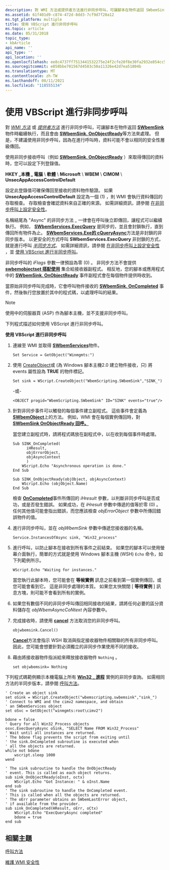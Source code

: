 ```yaml
---
description: 對 WMI 方法或提供者方法進行非同步呼叫，可讓腳本在物件返回 SWbemSink 物件時繼續執行，而且會由 SWbemSink. OnObjectReady 等方法來處理。
ms.assetid: 61f401d9-c874-472d-8dd3-7cf9d7f20a12
ms.tgt_platform: multiple
title: 使用 VBScript 進行非同步呼叫
ms.topic: article
ms.date: 05/31/2018
topic_type:
- kbArticle
api_name: ''
api_type: ''
api_location: ''
ms.openlocfilehash: ee8c4737ff7513441532275e24f2cfe20f8e30fa2932e854cc566eb032c49d0a
ms.sourcegitcommit: e858bbe701567d4583c50a11326e42d7ea51804b
ms.translationtype: MT
ms.contentlocale: zh-TW
ms.lasthandoff: 08/11/2021
ms.locfileid: "118555134"
---
```

# <a name="making-an-asynchronous-call-with-vbscript"></a>使用 VBScript 進行非同步呼叫

對 [*WMI 方法*](gloss-w.md) 或 [*提供者方法*](gloss-p.md) 進行非同步呼叫，可讓腳本在物件返回 [**SWbemSink**](swbemsink.md) 物件時繼續執行，而且會由 [**SWbemSink. OnObjectReady**](swbemsink-onobjectready.md)等方法來處理。 但是，不建議使用非同步呼叫，因為在進行呼叫時，資料可能不會以相同的安全性層級傳回。

使用非同步接收呼叫（例如 [**SWbemSink. OnObjectReady**](swbemsink-onobjectready.md) ）來取得傳回的資料時，您可以設定下列登錄值。

**HKEY \_本機 \_ 電腦** \\ **軟體** \\ **Microsoft** \\ **WBEM** \\ **CIMOM** \\ **UnsecAppAccessControlDefault**

設定此登錄值可確保傳回至接收的資料物件驗證。 如果 **UnsecAppAccessControlDefault** 設定為一個 (1) ，則 WMI 會執行資料傳回的存取檢查。 存取檢查會確認資料來自正確的來源。 如需詳細資訊，請參閱 [在非同步呼叫上設定安全性](setting-security-on-an-asynchronous-call.md)。

名稱結尾為 "Async" 的非同步方法 \_ 一律會在呼叫後立即傳回，讓程式可以繼續執行。 例如， [**SWbemServices.ExecQuery**](swbemservices-execquery.md) 是同步的，並且會封鎖執行，直到傳回所有物件為止。 [**SWbemServices.Exe的 cQueryAsync**](swbemservices-execqueryasync.md)方法是非封鎖的非同步版本。 以更安全的方式呼叫 **SWbemServices.ExecQuery** 非封鎖的方式，就是進行呼叫 [*半同步方式*](gloss-s.md)。 如需詳細資訊，請參閱 [在非同步呼叫上設定安全性](setting-security-on-an-asynchronous-call.md) ，並 [使用 VBScript 進行半同步呼叫](making-a-semisynchronous-call-with-vbscript.md)。

非同步呼叫的 *iFlags* 參數一律預設為零 (0) 。 非同步方法不會提供 [**swbemobjectset 搭配使用**](swbemobjectset.md) 集合給接收器副程式。 相反地，您的腳本或應用程式中的 [**SWbemSink. OnObjectReady**](swbemsink-onobjectready.md) 事件副程式會在每個物件提供時收到。

當原始非同步呼叫完成時，它會呼叫物件接收的 [**SWbemSink. OnCompleted**](swbemsink-oncompleted.md) 事件，然後執行您放置於其中的程式碼，以處理呼叫的結果。

> [!Note]  
> 使用中的伺服器頁 (ASP) 作為腳本主機，並不支援非同步呼叫。

 

下列程式描述如何使用 VBScript 進行非同步呼叫。

**使用 VBScript 進行非同步呼叫**

1.  連線至 WMI 並取得 [**SWbemServices**](swbemservices.md)物件。

    ```VB
    Set Service = GetObject("Winmgmts:")
    ```

    

2.  使用 [CreateObject](/previous-versions//xzysf6hc(v=vs.85))或 (為 Windows 腳本主機2.0 建立物件接收，只) 將 events 屬性設為 **TRUE** 的物件標記。

    ```VB
    Set sink = WScript.CreateObject("WbemScripting.SWbemSink","SINK_")
    ```

    

    -或-

    ```VB
    <OBJECT progid="WbemScripting.SWbemSink" ID="SINK" events="true"/>
    ```

    

3.  針對非同步事件可以觸發的每個事件建立副程式。 這些事件會定義為 [**SWbemObject**](swbemobject.md)上的方法。 例如，WMI 會在每個實例傳回時，對 [**SWbemSink OnObjectReady 回呼。**](swbemsink-onobjectready.md)

    當您建立副程式時，請將程式碼放在副程式中，以在收到每個事件時處理。

    ```VB
    Sub SINK_OnCompleted(
          iHResult, 
          objErrorObject, 
          objAsyncContext
          )
        WScript.Echo "Asynchronous operation is done."
    End Sub

    Sub SINK_OnObjectReady(objObject, objAsyncContext)
        WScript.Echo (objObject.Name)
    End Sub
    ```

    

    檢查 [**OnCompleted**](swbemsink-oncompleted.md)事件所傳回的 *iHresult* 參數，以判斷非同步呼叫是否成功，或是否發生錯誤。 如果成功，在 *iHresult* 參數中傳遞的值等於零 (0) 。 任何其他值可能會指出錯誤，而您應該檢查 *objErrorObject* 參數中所傳回錯誤物件的值。

4.  進行非同步呼叫，並在 *objWbemSink* 參數中傳遞您接收器的名稱。

    ```VB
    Service.InstancesOfAsync sink, "Win32_process"
    ```

    

5.  進行呼叫，以防止腳本在接收到所有事件之前結束。 如果您的腳本可以使用螢幕介面執行，簡單的方式就是使用 Windows 腳本主機 (WSH) `Echo` 命令，如下列範例所示。

    ```VB
    WScript.Echo "Waiting for instances."
    ```

    

    當您執行此腳本時，您可能會在 **等候實例** 訊息之前看到第一個實例傳回，或您可能會看到它。 這是非同步處理的本質。 如果您太快關閉 [ **等待實例** ] 訊息方塊，則可能不會看到所有的實例。

6.  如果您有數個不同的非同步呼叫傳回相同接收的結果，請將任何必要的區分資料儲存在 *objWbemAsyncCoNtext* 內容參數中。

7.  完成接收時，請使用 [**cancel**](swbemsink-cancel.md) 方法取消您的非同步呼叫。

    ```VB
    objwbemsink.Cancel()
    ```

    

    [**Cancel**](swbemsink-cancel.md)方法會指示 WSH 取消與指定接收器物件相關聯的所有非同步呼叫。 因此，您可能會想要針對必須獨立的非同步作業使用不同的接收。

8.  藉由將接收器物件指派給來釋放接收器物件 `Nothing` 。

    ```VB
    set objwbemsink= Nothing
    ```

    

下列程式碼範例顯示本機電腦上所有 [**Win32 \_ 進程**](/windows/desktop/CIMWin32Prov/win32-process) 實例的非同步查詢。 如需相同方法的半同步版本，請參閱 [呼叫方法](calling-a-method.md)。


```VB
' Create an object sink
set oSink = WScript.CreateObject("wbemscripting.swbemsink","sink_")
' Connect to WMI and the cimv2 namespace, and obtain
' an SWbemServices object
set oSvc = GetObject("winmgmts:root\cimv2")

bdone = false
' Query for all Win32_Process objects
osvc.ExecQueryAsync oSink, "SELECT Name FROM Win32_Process"
' Wait until all instances are returned. 
' The bdone flag prevents the script from exiting until
' the sink.OnCompleted subroutine is executed when
' all the objects are returned.
while not bdone    
    wscript.sleep 1000
wend

' The sink subroutine to handle the OnObjectReady 
' event. This is called as each object returns.
sub sink_OnObjectReady(oInst, octx)
    WScript.Echo "Got Instance: " & oInst.Name
end sub
' The sink subroutine to handle the OnCompleted event.
' This is called when all the objects are returned. 
' The oErr parameter obtains an SWbemLastError object,
' if available from the provider.
sub sink_OnCompleted(HResult, oErr, oCtx)
    WScript.Echo "ExecQueryAsync completed"
    bdone = true
end sub
```



## <a name="related-topics"></a>相關主題

<dl> <dt>

[呼叫方法](calling-a-method.md)
</dt> <dt>

[維護 WMI 安全性](maintaining-wmi-security.md)
</dt> </dl>

 

 
